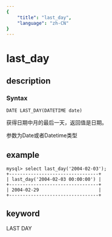 ```yaml
---
{
    "title": "last_day",
    "language": "zh-CN"
}
---
```


<!-- 
Licensed to the Apache Software Foundation (ASF) under one
or more contributor license agreements.  See the NOTICE file
distributed with this work for additional information
regarding copyright ownership.  The ASF licenses this file
to you under the Apache License, Version 2.0 (the
"License"); you may not use this file except in compliance
with the License.  You may obtain a copy of the License at

  http://www.apache.org/licenses/LICENSE-2.0

Unless required by applicable law or agreed to in writing,
software distributed under the License is distributed on an
"AS IS" BASIS, WITHOUT WARRANTIES OR CONDITIONS OF ANY
KIND, either express or implied.  See the License for the
specific language governing permissions and limitations
under the License.
-->

# last_day
## description
### Syntax

`DATE LAST_DAY(DATETIME date)`


获得日期中月的最后一天，返回值是日期。

参数为Date或者Datetime类型

## example

```
mysql> select last_day('2004-02-03');
+---------------------------------+
| last_day('2004-02-03 00:00:00') |
+---------------------------------+
| 2004-02-29                      |
+---------------------------------+
```
## keyword
LAST DAY

